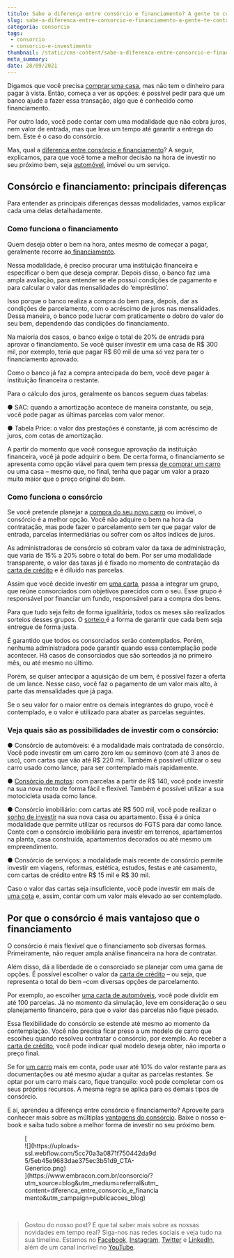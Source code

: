 ```yaml
---
titulo: Sabe a diferença entre consórcio e financiamento? A gente te conta!
slug: sabe-a-diferenca-entre-consorcio-e-financiamento-a-gente-te-conta
categoria: consorcio
tags:
 - consorcio
 - consorcio-e-investimento
thumbnail: /static/cms-content/sabe-a-diferenca-entre-consorcio-e-financiamento-a-gente-te-conta.jpg
meta_summary: 
date: 28/09/2021
---
```

Digamos que você precisa [comprar uma casa](https://www.embracon.com.br/blog/quero-comprar-uma-casa-ou-carro-com-consorcio-por-onde-comecar), mas não tem o dinheiro para pagar à vista. Então, começa a ver as opções: é possível pedir para que um banco ajude a fazer essa transação, algo que é conhecido como financiamento.

Por outro lado, você pode contar com uma modalidade que não cobra juros, nem valor de entrada, mas que leva um tempo até garantir a entrega do bem. Este é o caso do consórcio.

Mas, qual a [diferença entre consórcio e financiamento](https://www.embracon.com.br/blog/financiamento-ou-consorcio-o-que-e-melhor-na-compra-de-um-imovel)? A seguir, explicamos, para que você tome a melhor decisão na hora de investir no seu próximo bem, seja [automóvel](https://www.embracon.com.br/consorcio-de-carros), imóvel ou um serviço.

Consórcio e financiamento: principais diferenças
------------------------------------------------

Para entender as principais diferenças dessas modalidades, vamos explicar cada uma delas detalhadamente.

### Como funciona o financiamento

Quem deseja obter o bem na hora, antes mesmo de começar a pagar, geralmente recorre ao[ financiamento](https://www.embracon.com.br/blog/entenda-quais-sao-as-6-maiores-desvantagens-do-financiamento).

Nessa modalidade, é preciso procurar uma instituição financeira e especificar o bem que deseja comprar. Depois disso, o banco faz uma ampla avaliação, para entender se ele possui condições de pagamento e para calcular o valor das mensalidades do ‘empréstimo’.

Isso porque o banco realiza a compra do bem para, depois, dar as condições de parcelamento, com o acréscimo de juros nas mensalidades. Dessa maneira, o banco pode lucrar com praticamente o dobro do valor do seu bem, dependendo das condições do financiamento.

Na maioria dos casos, o banco exige o total de 20% de entrada para aprovar o financiamento. Se você quiser investir em uma casa de R$ 300 mil, por exemplo, teria que pagar R$ 60 mil de uma só vez para ter o financiamento aprovado.

Como o banco já faz a compra antecipada do bem, você deve pagar à instituição financeira o restante.

Para o cálculo dos juros, geralmente os bancos seguem duas tabelas:

● SAC: quando a amortização acontece de maneira constante, ou seja, você pode pagar as últimas parcelas com valor menor.

● Tabela Price: o valor das prestações é constante, já com acréscimo de juros, com cotas de amortização.

A partir do momento que você consegue aprovação da instituição financeira, você já pode adquirir o bem. De certa forma, o financiamento se apresenta como opção viável para quem tem pressa [de comprar um carro](https://www.embracon.com.br/consorcio-de-carros) ou uma casa – mesmo que, no final, tenha que pagar um valor a prazo muito maior que o preço original do bem.

### Como funciona o consórcio

Se você pretende planejar a [compra do seu novo carro](https://www.embracon.com.br/blog/confira-9-sinais-de-que-e-hora-de-trocar-de-carro) ou imóvel, o consórcio é a melhor opção. Você não adquire o bem na hora da contratação, mas pode fazer o parcelamento sem ter que pagar valor de entrada, parcelas intermediárias ou sofrer com os altos índices de juros.

As administradoras de consórcio só cobram valor da taxa de administração, que varia de 15% a 20% sobre o total do bem. Por ser uma modalidade transparente, o valor das taxas já é fixado no momento de contratação da [carta de crédito](https://www.embracon.com.br/conhecaoconsorcio/o-que-e-carta-de-credito) e é diluído nas parcelas.

Assim que você decide investir em [uma carta](https://www.embracon.com.br/blog/o-que-voce-precisa-saber-sobre-a-carta-de-credito-de-consorcios), passa a integrar um grupo, que reúne consorciados com objetivos parecidos com o seu. Esse grupo é responsável por financiar um fundo, responsável para a compra dos bens.

Para que tudo seja feito de forma igualitária, todos os meses são realizados sorteios desses grupos. O [sorteio ](https://www.embracon.com.br/blog/assembleia-de-consorcio-como-funciona)é a forma de garantir que cada bem seja entregue de forma justa.

É garantido que todos os consorciados serão contemplados. Porém, nenhuma administradora pode garantir quando essa contemplação pode acontecer. Há casos de consorciados que são sorteados já no primeiro mês, ou até mesmo no último.

Porém, se quiser antecipar a aquisição de um bem, é possível fazer a oferta de um lance. Nesse caso, você faz o pagamento de um valor mais alto, à parte das mensalidades que já paga.

Se o seu valor for o maior entre os demais integrantes do grupo, você é contemplado, e o valor é utilizado para abater as parcelas seguintes.

### Veja quais são as possibilidades de investir com o consórcio:

● Consórcio de automóveis: é a modalidade mais contratada de consórcio. Você pode investir em um carro zero km ou seminovo (com até 3 anos de uso), com cartas que vão até R$ 220 mil. Também é possível utilizar o seu carro usado como lance, para ser contemplado mais rapidamente.

● [Consórcio de motos](https://www.embracon.com.br/blog/como-escolher-um-consorcio-de-moto): com parcelas a partir de R$ 140, você pode investir na sua nova moto de forma fácil e flexível. Também é possível utilizar a sua motocicleta usada como lance.

● Consórcio imobiliário: com cartas até R$ 500 mil, você pode realizar o[ sonho de investir](https://www.embracon.com.br/blog/entenda-como-comecar-a-investir-mesmo-com-pouco-dinheiro) na sua nova casa ou apartamento. Essa é a única modalidade que permite utilizar os recursos do FGTS para dar como lance. Conte com o consórcio imobiliário para investir em terrenos, apartamentos na planta, casa construída, apartamentos decorados ou até mesmo um empreendimento.

● Consórcio de serviços: a modalidade mais recente de consórcio permite investir em viagens, reformas, estética, estudos, festas e até casamento, com cartas de crédito entre R$ 15 mil e R$ 30 mil.

Caso o valor das cartas seja insuficiente, você pode investir em mais de [uma cota](https://www.embracon.com.br/blog/entenda-o-que-e-e-como-funciona-uma-cota-de-consorcio) e, assim, contar com um valor mais elevado ao ser contemplado.

Por que o consórcio é mais vantajoso que o financiamento
--------------------------------------------------------

O consórcio é mais flexível que o financiamento sob diversas formas. Primeiramente, não requer ampla análise financeira na hora de contratar.

Além disso, dá a liberdade de o consorciado se planejar com uma gama de opções. É possível escolher o valor da [carta de crédito](https://www.embracon.com.br/blog/o-que-voce-precisa-saber-sobre-a-carta-de-credito-de-consorcios) – ou seja, que representa o total do bem –com diversas opções de parcelamento.

Por exemplo, ao escolher [uma carta de automóveis](https://www.embracon.com.br/blog/o-que-voce-precisa-saber-sobre-a-carta-de-credito-de-consorcios), você pode dividir em até 100 parcelas. Já no momento da simulação, leve em consideração o seu planejamento financeiro, para que o valor das parcelas não fique pesado.

Essa flexibilidade do consórcio se estende até mesmo ao momento da contemplação. Você não precisa ficar preso a um modelo de carro que escolheu quando resolveu contratar o consórcio, por exemplo. Ao receber a[ carta de crédito](https://www.embracon.com.br/conhecaoconsorcio/o-que-e-carta-de-credito), você pode indicar qual modelo deseja obter, não importa o preço final.

Se for [um carro](https://www.embracon.com.br/consorcio-de-carros) mais em conta, pode usar até 10% do valor restante para as documentações ou até mesmo ajudar a quitar as parcelas restantes. Se optar por um carro mais caro, fique tranquilo: você pode completar com os seus próprios recursos. A mesma regra se aplica para os demais tipos de consórcio.

E aí, aprendeu a diferença entre consórcio e financiamento? Aproveite para conhecer mais sobre as múltiplas [vantagens do consórcio](https://www.embracon.com.br/blog/confira-10-vantagens-indiscutiveis-do-consorcio). Baixe o nosso e-book e saiba tudo sobre a melhor forma de investir no seu próximo bem.

<figure class="w-richtext-figure-type-image w-richtext-align-center" style="max-width:310px">[<div>![](https://uploads-ssl.webflow.com/5cc70a3a0871f750442da9d5/5eb45e9683dae375ec3b51d9_CTA-Generico.png)</div>](https://www.embracon.com.br/consorcio/?utm_source=blog&utm_medium=referral&utm_content=diferenca_entre_consorcio_e_financiamento&utm_campaign=publicacoes_blog)</figure>‍

> Gostou do nosso post? E que tal saber mais sobre as nossas novidades em tempo real? Siga-nos nas redes sociais e veja tudo na sua timeline. Estamos no [Facebook](https://www.facebook.com/embracon/), [Instagram](https://www.instagram.com/embraconoficial/), [Twitter](https://twitter.com/embracon) e [LinkedIn](https://www.linkedin.com/company/1018875/), além de um canal incrível no [YouTube](https://www.youtube.com/channel/UCL-Y0mv9zc73Iek48NLUBzQ).
